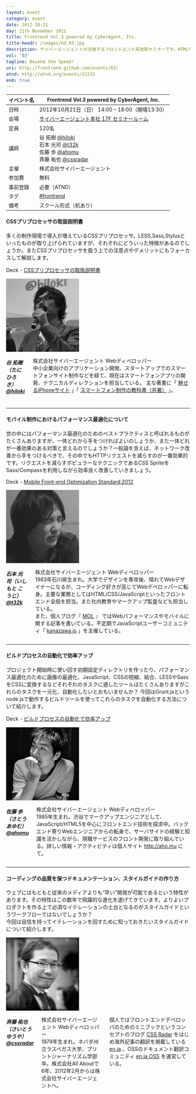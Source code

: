 ```yaml
---
layout: event
category: event
date: 2012-10-21
day: 21th November 2012
title: Frontrend Vol.3 powered by CyberAgent, Inc.
title-headr: /images/hd_03.jpg
description: サイバーエージェントが主催するフロントエンド系技術セミナーです。HTML5/CSS3やJavaScriptのトレンドやノウハウ等を惜しみなくお伝えします。
vol: '03'
tagline: Beyond the Speed!
uri: http://frontrend.github.com/events/03/
atnd: http://atnd.org/events/32232
end: true
---
```


イベント名 |Frontrend Vol.3 powered by CyberAgent, Inc.
---------|---------------------------------------------------------------
日時     |2012年10月21日（日） 14:00 – 18:00（開場13:30）
会場     |[サイバーエージェント本社 17F セミナールーム](https://www.cyberagent.co.jp/company/access/tokyo.html)
定員     |120名
講師     |谷 拓樹 <a href="https://twitter.com/hiloki">@hiloki</a><br>石本 光司 <a href="https://twitter.com/t32k">@t32k</a><br>佐藤 歩 <a href="https://twitter.com/ahomu">@ahomu</a><br>斉藤 祐也 <a href="https://twitter.com/cssradar">@cssradar</a>
主催     |株式会社サイバーエージェント
参加費    |無料
事前登録  |必要（ATND）
タグ     |[#frontrend](https://twitter.com/search?q=%23frontrend)
備考     |スクール形式（机あり）


#### CSSプリプロセッサの取扱説明書

多くの制作現場で導入が増えているCSSプリプロセッサ。LESS,Sass,Stylusといったものが取り上げられていますが、それぞれにどういった特徴があるのでしょうか。またCSSプリプロセッサを扱う上での注意点やデメリットにもフォーカスして解説します。

<span class="label secondary radius">Deck</span> - [CSSプリプロセッサの取扱説明書](http://www.slideshare.net/hiloki/css-16247228)

<div class="row">
    <div class="large-3 columns">
        <img src="/images/speakers/tani.jpg">
    </div>
    <div class="large-9 columns">
        <h5>谷 拓樹（たに ひろき） <a href="https://twitter.com/hiloki">@hiloki</a></h5>
        <p>株式会社サイバーエージェント Webディベロッパー<br>
    中小企業向けのアプリケーション開発、スタートアップでのスマートフォンサイト制作などを経て、現在はスマートフォンアプリの開発、テクニカルディレクションを担当している。 主な著書に「 <a href="http://www.amazon.co.jp/dp/4899772750/">魅せるiPhoneサイト</a> 」「 <a href="http://www.amazon.co.jp/dp/4844362232/">スマートフォン制作の教科書（共著）</a> 」。</p>
    </div>
</div>

---

#### モバイル制作におけるパフォーマンス最適化について

世の中にはパフォーマンス最適化のためのベストプラクティスと呼ばれるものがたくさんありますが、一体どれから手をつければよいのしょうか、また一体どれが一番効果のある対策と言えるのでしょうか？一般論を言えば、ネットワーク改善から手をつけるべきで、その中でもHTTPリクエストを減らすのが一番効果的です。リクエストを減らすポピュラーなテクニックであるCSS SpriteをSass/Compassを利用しながら効率良く改善していきましょう。

<span class="label secondary radius">Deck</span> - [Mobile Front-end Optimization Standard:2012](https://speakerdeck.com/t32k/mobile-front-end-optimization-standard-2012)

<div class="row">
    <div class="large-3 columns">
        <img src="/images/speakers/ishimoto.jpg">
    </div>
    <div class="large-9 columns">
        <h5>石本 光司（いしもと こうじ） <a href="https://twitter.com/t32k">@t32k</a></h5>
        <p>株式会社サイバーエージェント Webディベロッパー<br>
1983年石川県生まれ。大学でデザインを専攻後、晴れてWebデザイナーになるが、コーディング好きが高じてWebデベロッパーに転身。主要な業務としてはHTML/CSS/JavaScriptといったフロントエンド全般を担当。また社内教育やマークアップ監査なども担当している。<br>
また、個人ブログ『 <a href="http://t32k.me/mol/">MOL</a> 』 ではWebパフォーマンスやモバイルに関する記事を書いている。不定期でJavaScriptユーザーコミュニティ「 <a href="http://kanazawajs.tumblr.com/">kanazawa.js</a>  」を主催している。</p>
    </div>
</div>

---

#### ビルドプロセスの自動化で効率アップ

プロジェクト開始時に使い回す初期設定ディレクトリを作ったり、パフォーマンス最適化のために画像の最適化、JavaScript、CSSの短縮、結合、LESSやSassをCSSに変換するなどそれぞれのタスクに適したツールはたくさんありますがこれらのタスクを一元化、自動化したいとおもいませんか？
今回はGrunt.jsというnode.jsで動作するビルドツールを使ってこれらのタスクを自動化する方法について紹介します。

<span class="label secondary radius">Deck</span> - [ビルドプロセスの自動化で効率アップ](https://speakerdeck.com/ahomu/birudopurosesufalsezi-dong-hua-dexiao-lu-atupu)

<div class="row">
    <div class="large-3 columns">
        <img src="/images/speakers/sato.jpg">
    </div>
    <div class="large-9 columns">
        <h5>佐藤 歩（さとう あゆむ） <a href="https://twitter.com/ahomu">@ahomu</a></h5>
        <p>株式会社サイバーエージェント Webディベロッパー<br>
1985年生まれ。渋谷でマークアップエンジニアとして、JavaScript/HTML5を中心にフロントエンド技術を探求中。バックエンド寄りWebエンジニアからの転身で、サーバサイドの経験と知識を活かしながら、現職サービスのフロント開発に取り組んでいる。詳しい情報・アクティビティは個人サイト <a href="http://aho.mu/">http://aho.mu</a> にて。</p>
    </div>
</div>

---

#### コーディングの品質を保つドキュメンテーション、スタイルガイドの作り方

ウェブにはもともと従来のメディアよりも“早い”開発が可能であるという特性があります。その特性はこの数年で飛躍的な進化を遂げてきています。よりよいプロダクトを作る上で必須なイテレーションの土台となるのがスタイルガイドというワークフローではないでしょうか？  
今回は自信を持ってイテレーションを回すために知っておきたいスタイルガイドについて紹介します。

<div class="row">
    <div class="large-3 columns">
        <img src="/images/speakers/saito.jpg">
    </div>
    <div class="large-9 columns">
        <h5>斉藤 祐也（さいとう ゆうや） <a href="https://twitter.com/cssradar">@cssradar</a></h5>
        <p>株式会社サイバーエージェント Webディベロッパー<br>
1979年生まれ。ネバダ州立ラスベガス大学、プリントジャーナリズム学部卒。株式会社All Aboutで6年、2012年2月からは株式会社サイバーエージェントへ。

個人ではフロントエンドデベロッパのためのミニブックというコンセプトのブログ <a href="http://css.studiomohawk.com/">CSS Radar</a>  をはじめ海外記事の翻訳を掲載している <a href="http://article.enja.io/">en.ja</a> 、OSSのドキュメント翻訳コミュニティ <a href="https://github.com/enja-oss">en.ja OSS</a> を運営している。</p>
    </div>
</div>